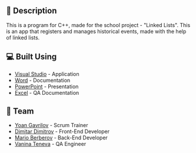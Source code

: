 ## 📖 Description <a name="description"></a>
This is a program for C++, made for the school project - "Linked Lists". This is an app that registers and manages historical events, made with the help of linked lists.

## 💻 Built Using <a name="built_using"></a>
- [Visual Studio](https://visualstudio.microsoft.com/) - Application
- [Word](https://www.microsoft.com/en-us/microsoft-365/word) - Documentation
- [PowerPoint](https://www.microsoft.com/en-us/microsoft-365/powerpoint) - Presentation
- [Excel](https://www.microsoft.com/en-us/microsoft-365/excel) - QA Documentation

## 👥 Team <a name="team"></a>
- [Yoan Gavrilov](https://github.com/YAGavrilov19) - Scrum Trainer 
- [Dimitar Dimitrov](https://github.com/DSDimitrov19) - Front-End Developer
- [Mario Berberov](https://github.com/MCBerberov19) - Back-End Developer
- [Vanina Teneva](https://github.com/Vnteneva19) - QA Engineer

